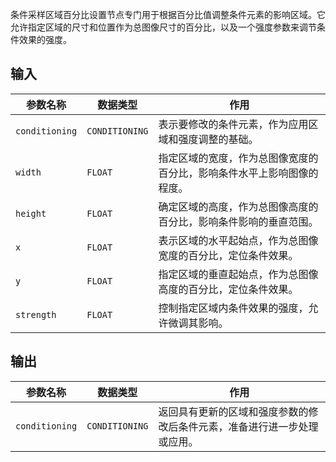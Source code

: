 条件采样区域百分比设置节点专门用于根据百分比值调整条件元素的影响区域。它允许指定区域的尺寸和位置作为总图像尺寸的百分比，以及一个强度参数来调节条件效果的强度。

## 输入

| 参数名称 | 数据类型 | 作用 |
| --- | --- | --- |
| `conditioning` | `CONDITIONING` | 表示要修改的条件元素，作为应用区域和强度调整的基础。 |
| `width` | `FLOAT` | 指定区域的宽度，作为总图像宽度的百分比，影响条件水平上影响图像的程度。 |
| `height` | `FLOAT` | 确定区域的高度，作为总图像高度的百分比，影响条件影响的垂直范围。 |
| `x` | `FLOAT` | 表示区域的水平起始点，作为总图像宽度的百分比，定位条件效果。 |
| `y` | `FLOAT` | 指定区域的垂直起始点，作为总图像高度的百分比，定位条件效果。 |
| `strength` | `FLOAT` | 控制指定区域内条件效果的强度，允许微调其影响。 |

## 输出

| 参数名称 | 数据类型 | 作用 |
| --- | --- | --- |
| `conditioning` | `CONDITIONING` | 返回具有更新的区域和强度参数的修改后条件元素，准备进行进一步处理或应用。 |
